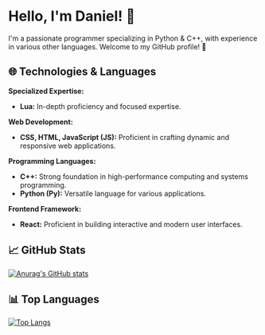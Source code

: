 # Hello, I'm Daniel! 👋

I'm a passionate programmer specializing in Python & C++, with experience in various other languages. Welcome to my GitHub profile! 🚀

## 🌐 Technologies & Languages

**Specialized Expertise:**
- **Lua:** In-depth proficiency and focused expertise.

**Web Development:**
- **CSS, HTML, JavaScript (JS):** Proficient in crafting dynamic and responsive web applications.

**Programming Languages:**
- **C++:** Strong foundation in high-performance computing and systems programming.
- **Python (Py):** Versatile language for various applications.

**Frontend Framework:**
- **React:** Proficient in building interactive and modern user interfaces.

## 📈 GitHub Stats

[![Anurag's GitHub stats](https://github-readme-stats.vercel.app/api?username=2zvanish&show_icons=true&theme=radical)](https://github.com/anuraghazra/github-readme-stats)

## 📊 Top Languages

[![Top Langs](https://github-readme-stats.vercel.app/api/top-langs/?username=2zvanish&layout=compact&theme=radical)](https://github.com/anuraghazra/github-readme-stats)


